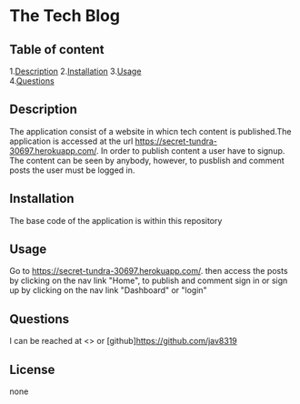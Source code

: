 
# The Tech Blog  
      
## Table of content  

1.[Description](#description)
2.[Installation](#installation)
3.[Usage](#usage)  
4.[Questions](#questions)  

## Description  

The application consist of a website in whicn tech content is published.The application is accessed at the url https://secret-tundra-30697.herokuapp.com/. In order to publish content a user have to signup. The content can be seen by anybody, however, to pusblish and comment posts the user must be logged in.  

## Installation  

The base code of the application is within this repository
  
## Usage  

Go to https://secret-tundra-30697.herokuapp.com/. then access the posts by clicking on the nav link "Home", to publish and comment sign in or sign up by clicking on the nav link "Dashboard" or "login"

## Questions  

I can be reached at <> or  [github]https://github.com/jav8319

## License  

none
